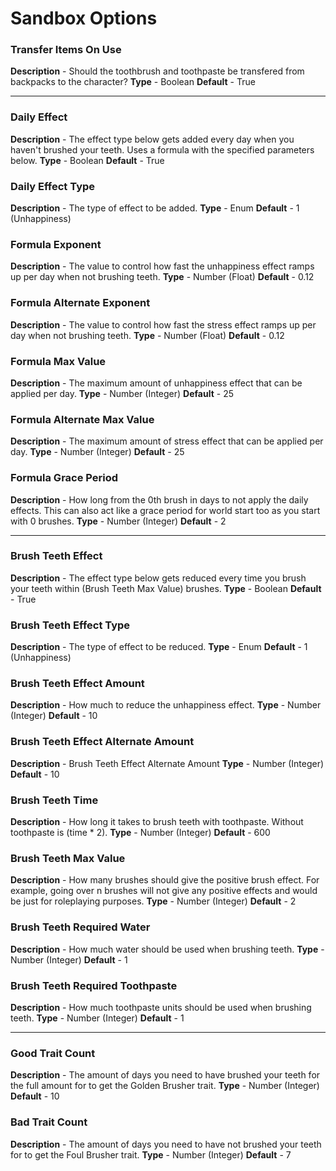 # Sandbox Options

### Transfer Items On Use

**Description** - Should the toothbrush and toothpaste be transfered from backpacks to the character?
**Type** - Boolean
**Default** - True

---

### Daily Effect

**Description** - The effect type below gets added every day when you haven't brushed your teeth. Uses a formula with the specified parameters below.
**Type** - Boolean
**Default** - True

### Daily Effect Type

**Description** - The type of effect to be added.
**Type** - Enum
**Default** - 1 (Unhappiness)

### Formula Exponent

**Description** - The value to control how fast the unhappiness effect ramps up per day when not brushing teeth.
**Type** - Number (Float)
**Default** - 0.12

### Formula Alternate Exponent

**Description** - The value to control how fast the stress effect ramps up per day when not brushing teeth.
**Type** - Number (Float)
**Default** - 0.12

### Formula Max Value

**Description** - The maximum amount of unhappiness effect that can be applied per day.
**Type** - Number (Integer)
**Default** - 25

### Formula Alternate Max Value

**Description** - The maximum amount of stress effect that can be applied per day.
**Type** - Number (Integer)
**Default** - 25

### Formula Grace Period

**Description** - How long from the 0th brush in days to not apply the daily effects. This can also act like a grace period for world start too as you start with 0 brushes.
**Type** - Number (Integer)
**Default** - 2

---

### Brush Teeth Effect

**Description** - The effect type below gets reduced every time you brush your teeth within (Brush Teeth Max Value) brushes.
**Type** - Boolean
**Default** - True

### Brush Teeth Effect Type

**Description** - The type of effect to be reduced.
**Type** - Enum
**Default** - 1 (Unhappiness)

### Brush Teeth Effect Amount

**Description** - How much to reduce the unhappiness effect.
**Type** - Number (Integer)
**Default** - 10

### Brush Teeth Effect Alternate Amount

**Description** - Brush Teeth Effect Alternate Amount
**Type** - Number (Integer)
**Default** - 10

### Brush Teeth Time

**Description** - How long it takes to brush teeth with toothpaste. Without toothpaste is (time * 2).
**Type** - Number (Integer)
**Default** - 600

### Brush Teeth Max Value

**Description** - How many brushes should give the positive brush effect. For example, going over n brushes will not give any positive effects and would be just for roleplaying purposes.
**Type** - Number (Integer)
**Default** - 2

### Brush Teeth Required Water

**Description** - How much water should be used when brushing teeth.
**Type** - Number (Integer)
**Default** - 1

### Brush Teeth Required Toothpaste

**Description** - How much toothpaste units should be used when brushing teeth.
**Type** - Number (Integer)
**Default** - 1

---

### Good Trait Count

**Description** - The amount of days you need to have brushed your teeth for the full amount for to get the Golden Brusher trait.
**Type** - Number (Integer)
**Default** - 10

### Bad Trait Count

**Description** - The amount of days you need to have not brushed your teeth for to get the Foul Brusher trait.
**Type** - Number (Integer)
**Default** - 7
